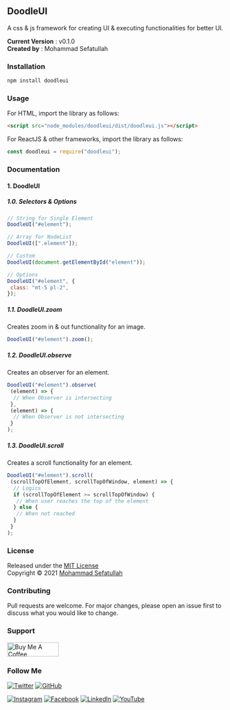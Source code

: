 ## DoodleUI

A css & js framework for creating UI & executing functionalities for better UI.

**Current Version** : v0.1.0
<br/>
**Created by** : Mohammad Sefatullah

### Installation

```bash
npm install doodleui
```

### Usage

For HTML, import the library as follows:

```html
<script src="node_modules/doodleui/dist/doodleui.js"></script>
```

For ReactJS & other frameworks, import the library as follows:

```javascript
const doodleui = require("doodleui");
```

### Documentation

#### 1. DoodleUI

##### 1.0. Selectors & Options

```javascript
// String for Single Element
DoodleUI("#element");

// Array for NodeList
DoodleUI([".element"]);

// Custom
DoodleUI(document.getElementById("element"));
```

```javascript
// Options
DoodleUI("#element", {
 class: "mt-5 pl-2",
});
```

##### 1.1. DoodleUI.zoom

Creates zoom in & out functionality for an image.

```javascript
DoodleUI("#element").zoom();
```

##### 1.2. DoodleUI.observe

Creates an observer for an element.

```javascript
DoodleUI("#element").observe(
 (element) => {
  // When Observer is intersecting
 },
 (element) => {
  // When Observer is not intersecting
 }
);
```

##### 1.3. DoodleUI.scroll

Creates a scroll functionality for an element.

```javascript
DoodleUI("#element").scroll(
 (scrollTopOfElement, scrollTopOfWindow, element) => {
  // Logics
  if (scrollTopOfElement >= scrollTopOfWindow) {
   // When user reaches the top of the element
  } else {
   // When not reached
  }
 }
);
```

### License

Released under the [MIT License](https://github.com/mosefatullah/doodleui/blob/main/LICENSE) <br/>
Copyright © 2021 [Mohammad Sefatullah]()

### Contributing

Pull requests are welcome. For major changes, please open an issue first to discuss what you would like to change.

### Support

<a href="https://www.buymeacoffee.com/mosefatullah" target="_blank"><img src="https://cdn.buymeacoffee.com/buttons/v2/default-yellow.png" alt="Buy Me A Coffee" height="33px" width="120px"></a>

### Follow Me

[![Twitter](https://img.shields.io/twitter/follow/mosefatullah?style=social)](https://twitter.com/mosefatullah)
[![GitHub](https://img.shields.io/github/followers/mosefatullah?style=social)](https://github.com/mosefatullah)

[![Instagram](https://img.shields.io/badge/Instagram-mosefatullah-red?style=flat-square&logo=instagram)](https://www.instagram.com/mosefatullah/)
[![Facebook](https://img.shields.io/badge/Facebook-mosefatullah-blue?style=flat-square&logo=facebook)](https://www.facebook.com/mosefatullah/)
[![LinkedIn](https://img.shields.io/badge/LinkedIn-mosefatullah-blue?style=flat-square&logo=linkedin)](https://www.linkedin.com/in/mosefatullah/)
[![YouTube](https://img.shields.io/badge/YouTube-mosefatullah-red?style=flat-square&logo=youtube)](https://www.youtube.com/channel/UCQfjLWq7nSCaZgX6PnOYjzQ)
